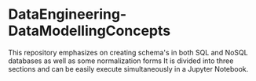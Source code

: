 # DataEngineering-DataModellingConcepts
This repository emphasizes on creating schema's in both SQL and NoSQL databases as well as some normalization forms
It is divided into three sections and can be easily execute simultaneously in a Jupyter Notebook.
